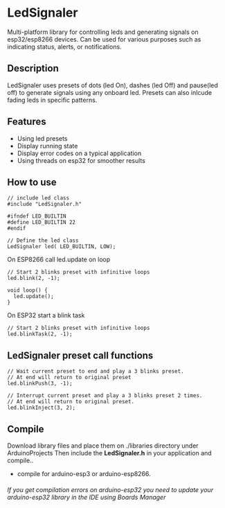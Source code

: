 # LedSignaler
Multi-platform library for controlling leds and generating signals on esp32/esp8266 devices. Can be used for various purposes such as indicating status, alerts, or notifications.


## Description
LedSignaler uses presets of dots (led On), dashes (led Off) and pause(led off) to generate signals using any onboard led. Presets can also inlcude fading leds in specific patterns.


## Features
* Using led presets
* Display running state
* Display error codes on a typical application
* Using threads on esp32 for smoother results


## How to use
```
// include led class
#include "LedSignaler.h"

#ifndef LED_BUILTIN
#define LED_BUILTIN 22
#endif

// Define the led class
LedSignaler led( LED_BUILTIN, LOW);
```


On ESP8266 call led.update on loop
```
// Start 2 blinks preset with infinitive loops
led.blink(2, -1);

void loop() {
  led.update();
}
```
On ESP32 start a blink task
```
// Start 2 blinks preset with infinitive loops
led.blinkTask(2, -1);
```

## LedSignaler preset call functions
```
// Wait current preset to end and play a 3 blinks preset.
// At end will return to original preset
led.blinkPush(3, -1);

// Interrupt current preset and play a 3 blinks preset 2 times.
// At end will return to original preset.
led.blinkInject(3, 2);
```
## Compile
Download library files and place them on ./libraries directory under ArduinoProjects
Then include the **LedSignaler.h** in your application and compile..

+ compile for arduino-esp3 or arduino-esp8266.

###### If you get compilation errors on arduino-esp32 you need to update your arduino-esp32 library in the IDE using Boards Manager

